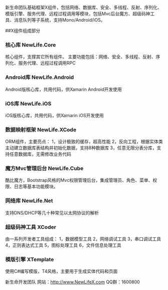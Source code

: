 新生命团队基础框架X组件，包括网络、数据库、安全、多线程、反射、序列化、模版引擎、服务代理、远程过程调用等模块，包括Mvc后台魔方、超级码神工具、消息队列等子系统，支持Mono/Android/iOS。

##X组件组成部分
### 核心库 NewLife.Core
核心组件，支撑其它所有组件。
主要功能包括：网络、安全、多线程、反射、序列化、服务代理、远程过程调用RPC

### Android库 NewLife.Android
Android版核心库，共用代码，供Xamarin Android开发使用

### iOS库 NewLife.iOS
iOS版核心库，共用代码，供Xamarin iOS开发使用

### 数据映射框架 NewLife.XCode
ORM组件，主要亮点：
1，设计极致的缓存，超高性能
2，反向工程，根据实体类主动建立数据库表结构并初始化数据，支持8种数据库
3，任意无限分表分库，支持任意数据库，无需修改业务代码

### 魔方Mvc管理后台 NewLife.Cube
酷比魔方，Bootstrap风格的Mvc权限管理后台，集成管理员、角色、菜单、权限、日志等基本功能模块。

### 网络库 NewLife.Net
支持DNS/DHCP等几十种常见以太网协议的解析

### 超级码神工具 XCoder
由一系列开发者工具组成：
1，数据模型工具
2，网络调试工具
3，串口调试工具
4，正则表达式工具
5，图标处理工具
6，文件信息处理工具

### 模版引擎 XTemplate
使用C#编写模版，T4风格，主要用于生成实体代码和页面

新生命开发团队
网站：http://www.NewLifeX.com
QQ群：1600800
